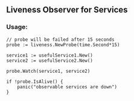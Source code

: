 ## Liveness Observer for Services

### Usage:

    // probe will be failed after 15 seconds
    probe := liveness.NewProbe(time.Second*15)

    service1 := usefulService1.New()
    service2 := usefulService2.New()

    probe.Watch(service1, service2)

    if !probe.IsAlive() {
        panic("observable services are down")
    }


    